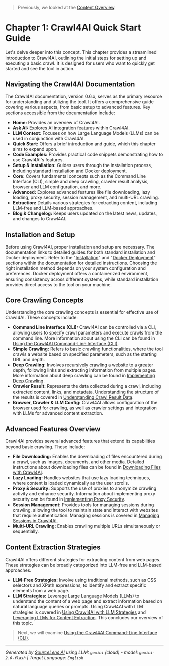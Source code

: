 > Previously, we looked at the [Content Overview](web_summary_index.md).

# Chapter 1: Crawl4AI Quick Start Guide
Let's delve deeper into this concept. This chapter provides a streamlined introduction to Crawl4AI, outlining the initial steps for setting up and executing a basic crawl. It is designed for users who want to quickly get started and see the tool in action.
## Navigating the Crawl4AI Documentation
The Crawl4AI documentation, version 0.6.x, serves as the primary resource for understanding and utilizing the tool. It offers a comprehensive guide covering various aspects, from basic setup to advanced features. Key sections accessible from the documentation include:
*   **Home:** Provides an overview of Crawl4AI.
*   **Ask AI:** Explores AI integration features within Crawl4AI.
*   **LLM Context:** Focuses on how Large Language Models (LLMs) can be used in conjunction with Crawl4AI.
*   **Quick Start:** Offers a brief introduction and guide, which this chapter aims to expand upon.
*   **Code Examples:** Provides practical code snippets demonstrating how to use Crawl4AI's features.
*   **Setup & Installation:** Guides users through the installation process, including standard installation and Docker deployment.
*   **Core:** Covers fundamental concepts such as the Command Line Interface (CLI), simple and deep crawling, crawler result analysis, browser and LLM configuration, and more.
*   **Advanced:** Explores advanced features like file downloading, lazy loading, proxy security, session management, and multi-URL crawling.
*   **Extraction:** Details various strategies for extracting content, including LLM-free and LLM-based approaches.
*   **Blog & Changelog:** Keeps users updated on the latest news, updates, and changes to Crawl4AI.
## Installation and Setup
Before using Crawl4AI, proper installation and setup are necessary. The documentation links to detailed guides for both standard installation and Docker deployment. Refer to the "[Installation](https://docs.crawl4ai.com/core/installation/)" and "[Docker Deployment](https://docs.crawl4ai.com/core/docker-deployment/)" sections within the documentation for detailed instructions. Choosing the right installation method depends on your system configuration and preferences. Docker deployment offers a containerized environment, ensuring consistency across different systems, while standard installation provides direct access to the tool on your machine.
## Core Crawling Concepts
Understanding the core crawling concepts is essential for effective use of Crawl4AI. These concepts include:
*   **Command Line Interface (CLI):** Crawl4AI can be controlled via a CLI, allowing users to specify crawl parameters and execute crawls from the command line. More information about using the CLI can be found in [Using the Crawl4AI Command-Line Interface (CLI)](02_using-the-crawl4ai-command-line.md).
*   **Simple Crawling:** Refers to basic crawling functionalities, where the tool crawls a website based on specified parameters, such as the starting URL and depth.
*   **Deep Crawling:** Involves recursively crawling a website to a greater depth, following links and extracting information from multiple pages. More information about deep crawling can be found in [Implementing Deep Crawling](08_implementing-deep-crawling.md).
*   **Crawler Result:** Represents the data collected during a crawl, including extracted content, links, and metadata. Understanding the structure of the results is covered in [Understanding Crawl Result Data](04_understanding-crawl-result-data.md).
*   **Browser, Crawler & LLM Config:** Crawl4AI allows configuration of the browser used for crawling, as well as crawler settings and integration with LLMs for advanced content extraction.
## Advanced Features Overview
Crawl4AI provides several advanced features that extend its capabilities beyond basic crawling. These include:
*   **File Downloading:** Enables the downloading of files encountered during a crawl, such as images, documents, and other media. Detailed instructions about downloading files can be found in [Downloading Files with Crawl4AI](05_downloading-files-with-crawl4ai.md).
*   **Lazy Loading:** Handles websites that use lazy loading techniques, where content is loaded dynamically as the user scrolls.
*   **Proxy & Security:** Supports the use of proxies to anonymize crawling activity and enhance security. Information about implementing proxy security can be found in [Implementing Proxy Security](09_implementing-proxy-security.md).
*   **Session Management:** Provides tools for managing sessions during crawling, allowing the tool to maintain state and interact with websites that require authentication. Managing sessions is covered in [Managing Sessions in Crawl4AI](06_managing-sessions-in-crawl4ai.md).
*   **Multi-URL Crawling:** Enables crawling multiple URLs simultaneously or sequentially.
## Content Extraction Strategies
Crawl4AI offers different strategies for extracting content from web pages. These strategies can be broadly categorized into LLM-free and LLM-based approaches.
*   **LLM-Free Strategies:** Involve using traditional methods, such as CSS selectors and XPath expressions, to identify and extract specific elements from a web page.
*   **LLM Strategies:** Leverage Large Language Models (LLMs) to understand the content of a web page and extract information based on natural language queries or prompts. Using Crawl4AI with LLM strategies is covered in [Using Crawl4AI with LLM Strategies](12_using-crawl4ai-with-llm-strategies.md) and [Leveraging LLMs for Content Extraction](11_leveraging-llms-for-content-extraction.md).
This concludes our overview of this topic.

> Next, we will examine [Using the Crawl4AI Command-Line Interface (CLI)](02_using-the-crawl4ai-command-line-interface-cli.md).


---

*Generated by [SourceLens AI](https://github.com/openXFlow/sourceLensAI) using LLM: `gemini` (cloud) - model: `gemini-2.0-flash` | Target Language: `English`*